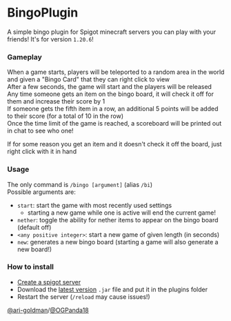 # BingoPlugin
A simple bingo plugin for Spigot minecraft servers you can play with your friends! It's for version `1.20.6`!

### Gameplay
When a game starts, players will be teleported to a random area in the world and given a "Bingo Card" that they can right click to view\
After a few seconds, the game will start and the players will be released\
Any time someone gets an item on the bingo board, it will check it off for them and increase their score by 1\
If someone gets the fifth item in a row, an additional 5 points will be added to their score (for a total of 10 in the row)\
Once the time limit of the game is reached, a scoreboard will be printed out in chat to see who one!

If for some reason you get an item and it doesn't check it off the board, just right click with it in hand

### Usage
The only command is `/bingo [argument]` (alias `/bi`)\
Possible arguments are:
- `start`: start the game with most recently used settings
  - starting a new game while one is active will end the current game!
- `nether`: toggle the ability for nether items to appear on the bingo board (default off)
- `<any positive integer>`: start a new game of given length (in seconds)
- `new`: generates a new bingo board (starting a game will also generate a new board!)

### How to install
- [Create a spigot server](https://minecraft.fandom.com/wiki/Tutorials/Setting_up_a_Spigot_server)
- Download the [latest version](https://github.com/OGPanda18/BingoPlugin/releases/latest) `.jar` file and put it in the plugins folder
- Restart the server (`/reload` may cause issues!)


[@ari-goldman](https://github.com/ari-goldman)/[@OGPanda18](https://github.com/OGPanda18)
